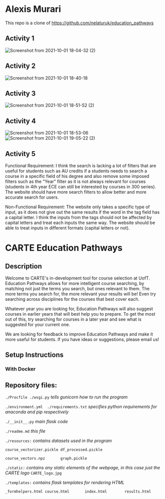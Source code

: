 # Alexis Murari
This repo is a clone of https://github.com/nelaturuk/education_pathways
## Activity 1
![Screenshot from 2021-10-01 18-04-32 (2)](https://user-images.githubusercontent.com/60163267/135779404-34401c1a-c023-41b5-b433-962b8aad2f59.png)

## Activity 2
![Screenshot from 2021-10-01 18-40-18](https://user-images.githubusercontent.com/60163267/135779441-af265112-dedc-4e2f-bee8-9cf372d02097.png)

## Activity 3
![Screenshot from 2021-10-01 18-51-52 (2)](https://user-images.githubusercontent.com/60163267/135779472-cb829689-7f30-4d83-bc60-613e6d073d32.png)

## Activity 4
![Screenshot from 2021-10-01 18-53-06](https://user-images.githubusercontent.com/60163267/135779486-bb4f0a34-fbb5-4227-8407-0e4b782e5353.png)
![Screenshot from 2021-10-01 19-05-22 (2)](https://user-images.githubusercontent.com/60163267/135779505-18153039-2cd2-4571-8e73-627f8ed035b5.png)

## Activity 5
Functional Requirement: I think the search is lacking a lot of filters that are useful for students such as AU credits if a students needs to search a course in a specific field of his degree and also remove some imposed filters such as the "Year" filter as it is not always relevant for courses (students in 4th year ECE can still be interested by courses in 300 series). The website should have more search filters to allow better and more accurate search for users.

Non-Functional Requirement: The website only takes a specific type of input, as it does not give out the same results if the word in the tag field has a capital letter. I think the inputs from the tags should not be affected by capital letters and treat each inputs the same way. The website should be able to treat inputs in different formats (capital letters or not).

# CARTE Education Pathways

## Description
Welcome to CARTE's in-development tool for course selection at UofT. Education Pathways allows for more intelligent course searching, by matching not just the terms you search, but ones relevant to them. The more terms you search for, the more relevant your results will be! Even try searching across disciplines for the courses that best cover each.

Whatever year you are looking for, Education Pathways will also suggest courses in earlier years that will best help you to prepare. To get the most out of this, try searching for courses in a later year and see what is suggested for your current one.

We are looking for feedback to improve Education Pathways and make it more useful for students. If you have ideas or suggestions, please email us!

## Setup Instructions

### With Docker



## Repository files:

`./Procfile ./wsgi.py` *tells gunicorn how to run the program*

`./environment.yml  ./requirements.txt` *specifies python requirements for anaconda and pip respectively*

`./__init__.py` *main flask code*

`./readme.md` *this file*

`./resources:` *contains datasets used in the program*

`course_vectorizer.pickle df_processed.pickle`

`course_vectors.npz       graph.pickle`

`./static:` *contains any static elements of the webpage, in this case just the CARTE logo*
`CARTE_logo.jpg`

`./templates:` *contains flask templates for rendering HTML*

`_formhelpers.html course.html       index.html        results.html`
